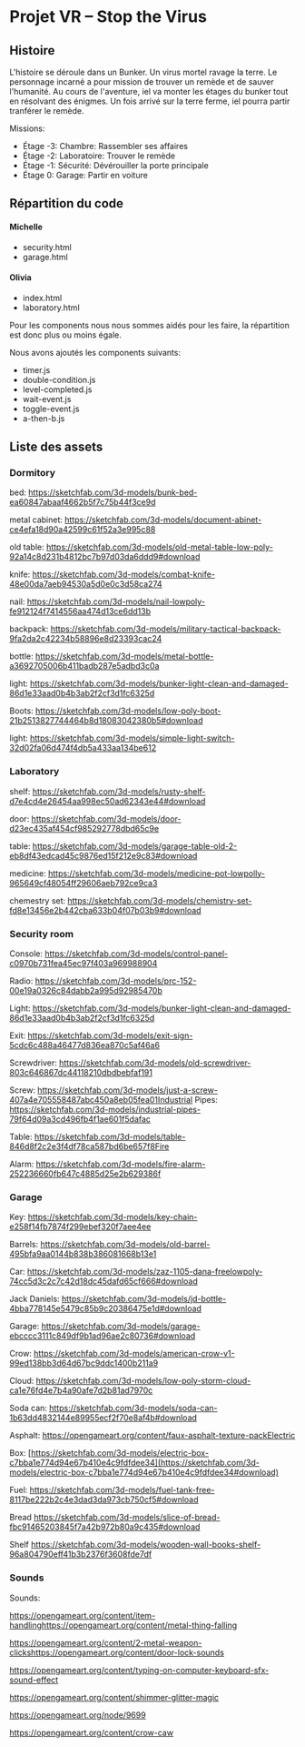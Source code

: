 # Projet VR – Stop the Virus

## Histoire

L'histoire se déroule dans un Bunker. Un virus mortel ravage la terre. Le personnage incarné a pour mission de trouver un remède et de sauver l'humanité. Au cours de l'aventure, iel va monter les étages du bunker tout en résolvant des énigmes. Un fois arrivé sur la terre ferme, iel pourra partir tranférer le remède.

Missions:

- Étage -3: Chambre: Rassembler ses affaires
- Étage -2: Laboratoire: Trouver le remède
- Étage -1: Sécurité: Dévérouiller la porte principale
- Étage 0: Garage: Partir en voiture

## Répartition du code

#### Michelle

- security.html
- garage.html

#### Olivia

- index.html
- laboratory.html



Pour les components nous nous sommes aidés pour les faire, la répartition est donc plus ou moins égale.

Nous avons ajoutés les components suivants:

- timer.js
- double-condition.js
- level-completed.js
- wait-event.js
- toggle-event.js
- a-then-b.js



## Liste des assets

### Dormitory

bed: https://sketchfab.com/3d-models/bunk-bed-ea60847abaaf4662b5f7c75b44f3ce9d

metal cabinet: https://sketchfab.com/3d-models/document-abinet-ce4efa18d90a42599c61f52a3e995c88

old table: https://sketchfab.com/3d-models/old-metal-table-low-poly-92a14c8d231b4812bc7b97d03da6ddd9#download

knife: https://sketchfab.com/3d-models/combat-knife-48e00da7aeb94530a5d0e0c3d58ca274

nail: https://sketchfab.com/3d-models/nail-lowpoly-fe912124f7414556aa474d13ce6dd13b

backpack: https://sketchfab.com/3d-models/military-tactical-backpack-9fa2da2c42234b58896e8d23393cac24

bottle: https://sketchfab.com/3d-models/metal-bottle-a3692705006b411badb287e5adbd3c0a

light: https://sketchfab.com/3d-models/bunker-light-clean-and-damaged-86d1e33aad0b4b3ab2f2cf3d1fc6325d

Boots: https://sketchfab.com/3d-models/low-poly-boot-21b2513827744464b8d18083042380b5#download

light: https://sketchfab.com/3d-models/simple-light-switch-32d02fa06d474f4db5a433aa134be612



### Laboratory

shelf: https://sketchfab.com/3d-models/rusty-shelf-d7e4cd4e26454aa998ec50ad62343e44#download

door: https://sketchfab.com/3d-models/door-d23ec435af454cf985292778dbd65c9e

table: https://sketchfab.com/3d-models/garage-table-old-2-eb8df43edcad45c9876ed15f212e9c83#download

medicine: https://sketchfab.com/3d-models/medicine-pot-lowpolly-965649cf48054ff29606aeb792ce9ca3

chemestry set: https://sketchfab.com/3d-models/chemistry-set-fd8e13456e2b442cba633b04f07b03b9#download

### Security room

Console: https://sketchfab.com/3d-models/control-panel-c0970b731fea45ec97f403a969988904

Radio: https://sketchfab.com/3d-models/prc-152-00e19a0326c84dabb2a995d92985470b

Light: https://sketchfab.com/3d-models/bunker-light-clean-and-damaged-86d1e33aad0b4b3ab2f2cf3d1fc6325d

Exit: https://sketchfab.com/3d-models/exit-sign-5cdc6c488a46477d836ea870c5af46a6

Screwdriver: https://sketchfab.com/3d-models/old-screwdriver-803c646867dc44118210dbdbebfaf191

Screw: https://sketchfab.com/3d-models/just-a-screw-407a4e705558487abc450a8eb05fea01Industrial Pipes: https://sketchfab.com/3d-models/industrial-pipes-79f64d09a3cd496fb4f1ae601f5dafac

Table: https://sketchfab.com/3d-models/table-846d8f2c2e3f4df78ca587bd6be657f8Fire

Alarm: https://sketchfab.com/3d-models/fire-alarm-252236660fb647c4885d25e2b629386f

### Garage

Key: https://sketchfab.com/3d-models/key-chain-e258f14fb7874f299ebef320f7aee4ee

Barrels: https://sketchfab.com/3d-models/old-barrel-495bfa9aa0144b838b386081668b13e1

Car: https://sketchfab.com/3d-models/zaz-1105-dana-freelowpoly-74cc5d3c2c7c42d18dc45dafd65cf666#download

Jack Daniels: https://sketchfab.com/3d-models/jd-bottle-4bba778145e5479c85b9c20386475e1d#download

Garage: https://sketchfab.com/3d-models/garage-ebcccc3111c849df9b1ad96ae2c80736#download

Crow: https://sketchfab.com/3d-models/american-crow-v1-99ed138bb3d64d67bc9ddc1400b211a9

Cloud: https://sketchfab.com/3d-models/low-poly-storm-cloud-ca1e76fd4e7b4a90afe7d2b81ad7970c

Soda can: https://sketchfab.com/3d-models/soda-can-1b63dd4832144e89955ecf2f70e8af4b#download

Asphalt: https://opengameart.org/content/faux-asphalt-texture-packElectric

Box: [https://sketchfab.com/3d-models/electric-box-c7bba1e774d94e67b410e4c9fdfdee34](https://sketchfab.com/3d-models/electric-box-c7bba1e774d94e67b410e4c9fdfdee34#download)

Fuel: https://sketchfab.com/3d-models/fuel-tank-free-8117be222b2c4e3dad3da973cb750cf5#download

Bread https://sketchfab.com/3d-models/slice-of-bread-fbc91465203845f7a42b972b80a9c435#download

Shelf https://sketchfab.com/3d-models/wooden-wall-books-shelf-96a804790eff41b3b2376f3608fde7df

### Sounds

Sounds:

https://opengameart.org/content/item-handlinghttps://opengameart.org/content/metal-thing-falling

https://opengameart.org/content/2-metal-weapon-clickshttps://opengameart.org/content/door-lock-sounds

https://opengameart.org/content/typing-on-computer-keyboard-sfx-sound-effect

https://opengameart.org/content/shimmer-glitter-magic

https://opengameart.org/node/9699

https://opengameart.org/content/crow-caw

